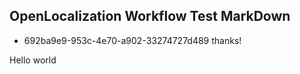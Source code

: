 ## OpenLocalization Workflow Test MarkDown
* 692ba9e9-953c-4e70-a902-33274727d489 
thanks!

Hello world